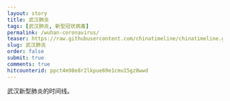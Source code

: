 ```yaml
---
layout: story
title: 武汉肺炎
tags: [武汉肺炎, 新型冠状病毒]
permalink: /wuhan-coronavirus/
teaser: https://raw.githubusercontent.com/chinatimeline/chinatimeline.github.io/master/images/wenge.jpg
slug: 武汉肺炎
order: false
submit: true
comments: true
hitcounterid: ppct4m98e8r2lkpue69e1cmu15gz8wwd
---
```


武汉新型肺炎的时间线。
